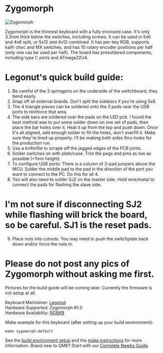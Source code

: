 # Zygomorph

![Zygomorph](https://cdn.shopify.com/s/files/1/0008/8827/5005/files/20181219_001748_grande.jpg?v=1545236621)

Zygomorph is the thinnest keyboard with a fully enclosed case. It's only 3.3mm thick below the switches, including screws. It can be used in 5x6 and 4x6 split, or 5x12 and 4x12 combined. It has per-key RGB, supports kailh choc and MX switches, and has 10 rotary encoder positions per half (only one cas be used per half). The board has presoldered components, including type C ports and ATmega32U4.

# Legonut's quick build guide:

1. Be careful of the 3 springpins on the underside of the switchboard, they bend easily.
2. Snap off all external boards. Don't split the sidebars if you're using 5x6.
3. The 4 triangle pieces can be soldered onto the 3 pads near the USB ports to reinforce that area.
4. The side bars are soldered over the pads on the LED pcb. I found the best method was to put some solder down on one set of pads, then place the bar holes over it. Heat it up from the top and push down. Once it's all aligned, add enough solder to fill the holes, don't overfill it. Make sure they're lined up properly. I'll be making both sides thru-holes for the production run.
5. Use a knife/file to scrape off the jagged edges of the PCB joints.
6. Solder switches on with plate/case. Trim the pegs and pins as low as possible (<1mm height).
7. To configure USB ports: There is a column of 3-pad jumpers above the MCU. Solder the middle pad to the pad in the direction of the port you want to connect to the PC. Do this for all 4. 
8. You will also need to solder SJ2 on the master side. Hold wire/metal to connect the pads for flashing the slave side.
# I'm not sure if disconnecting SJ2 while flashing will brick the board, so be careful. SJ1 is the reset pads.
9. Place nuts into cutouts. You may need to push the switchplate back down and/or force the nuts in.

# Please do not post any pics of Zygomorph without asking me first.

Pictures for the build guide will be coming later. Currently the firmware is not setup at all.

Keyboard Maintainer: [Legonut](https://github.com/Legonut)  
Hardware Supported: Zygomorph R1.0  
Hardware Availability: [RGBKB](https://www.rgbkb.net)

Make example for this keyboard (after setting up your build environment):

    make zygomorph:default

See the [build environment setup](https://docs.qmk.fm/#/getting_started_build_tools) and the [make instructions](https://docs.qmk.fm/#/getting_started_make_guide) for more information. Brand new to QMK? Start with our [Complete Newbs Guide](https://docs.qmk.fm/#/newbs).
